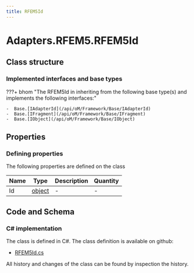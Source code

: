 ```yaml
---
title: RFEM5Id
---
```


# Adapters.RFEM5.RFEM5Id



## Class structure

### Implemented interfaces and base types

???+ bhom "The RFEM5Id in inheriting from the following base type(s) and implements the following interfaces:"

    -  Base.[IAdapterId](/api/oM/Framework/Base/IAdapterId)
    -  Base.[IFragment](/api/oM/Framework/Base/IFragment)
    -  Base.[IObject](/api/oM/Framework/Base/IObject)


## Properties



### Defining properties

The following properties are defined on the class

| Name             | Type             | Description      | Quantity         |
|------------------|------------------|------------------|------------------|
| Id | [object](https://learn.microsoft.com/en-us/dotnet/api/System.Object?view=netstandard-2.0) | - | - |


## Code and Schema

### C# implementation

The class is defined in C#. The class definition is available on github:

- [RFEM5Id.cs](https://github.com/BHoM/RFEM5_Toolkit/blob/develop/RFEM5_oM/RFEM5\RFEM5Id.cs)

All history and changes of the class can be found by inspection the history.
